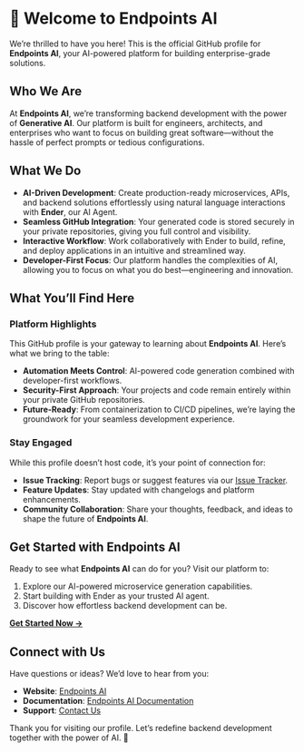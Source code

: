 # 👋 Welcome to **Endpoints AI**

We’re thrilled to have you here! This is the official GitHub profile for **Endpoints AI**, your AI-powered platform for building enterprise-grade solutions. 



## **Who We Are**

At **Endpoints AI**, we’re transforming backend development with the power of **Generative AI**. Our platform is built for engineers, architects, and enterprises who want to focus on building great software—without the hassle of perfect prompts or tedious configurations.



## **What We Do**

- **AI-Driven Development**: Create production-ready microservices, APIs, and backend solutions effortlessly using natural language interactions with **Ender**, our AI Agent.
- **Seamless GitHub Integration**: Your generated code is stored securely in your private repositories, giving you full control and visibility.
- **Interactive Workflow**: Work collaboratively with Ender to build, refine, and deploy applications in an intuitive and streamlined way.
- **Developer-First Focus**: Our platform handles the complexities of AI, allowing you to focus on what you do best—engineering and innovation.



## **What You’ll Find Here**

### **Platform Highlights**
This GitHub profile is your gateway to learning about **Endpoints AI**. Here’s what we bring to the table:
- **Automation Meets Control**: AI-powered code generation combined with developer-first workflows.
- **Security-First Approach**: Your projects and code remain entirely within your private GitHub repositories.
- **Future-Ready**: From containerization to CI/CD pipelines, we’re laying the groundwork for your seamless development experience.

### **Stay Engaged**
While this profile doesn’t host code, it’s your point of connection for:
- **Issue Tracking**: Report bugs or suggest features via our [Issue Tracker](https://github.com/ndpoints/ndpoints-ai/issues).
- **Feature Updates**: Stay updated with changelogs and platform enhancements.
- **Community Collaboration**: Share your thoughts, feedback, and ideas to shape the future of **Endpoints AI**.



## **Get Started with Endpoints AI**

Ready to see what **Endpoints AI** can do for you? Visit our platform to:
1. Explore our AI-powered microservice generation capabilities.
2. Start building with Ender as your trusted AI agent.
3. Discover how effortless backend development can be.

[**Get Started Now →**](https://ndpoints.ai)



## **Connect with Us**

Have questions or ideas? We’d love to hear from you:
- **Website**: [Endpoints AI](https://ndpoints.ai)
- **Documentation**: [Endpoints AI Documentation](https://docs.ndpoints.ai)
- **Support**: [Contact Us](mailto:hello@ndpoints.ai)

Thank you for visiting our profile. Let’s redefine backend development together with the power of AI. 🚀
